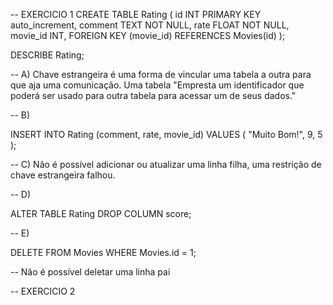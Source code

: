 -- EXERCICIO 1
CREATE TABLE Rating (
	id INT PRIMARY KEY auto_increment,
    comment TEXT NOT NULL,
	rate FLOAT NOT NULL,
    movie_id INT,
    FOREIGN KEY (movie_id) REFERENCES Movies(id)
);

DESCRIBE Rating; 

-- A) Chave estrangeira é uma forma de vincular uma tabela a outra para que aja uma comunicação. Uma tabela "Empresta um identificador que poderá ser usado para outra tabela para acessar um de seus dados."


-- B) 

INSERT INTO Rating (comment, rate, movie_id) 
VALUES (
	"Muito Bom!",
    9,
    5
);

-- C) Não é possível adicionar ou atualizar uma linha filha, uma restrição de chave estrangeira falhou. 

-- D) 

ALTER TABLE Rating DROP COLUMN score;

-- E) 

DELETE FROM Movies WHERE Movies.id = 1;

-- Não é possível deletar uma linha pai


-- EXERCICIO 2